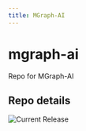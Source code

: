 ```yaml
---
title: MGraph-AI
---
```


# mgraph-ai
Repo for MGraph-AI


## Repo details

![Current Release](https://img.shields.io/badge/release-v0.2.1-blue)

